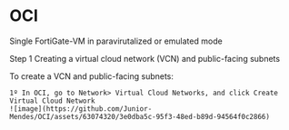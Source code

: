 # OCI
Single FortiGate-VM in paravirutalized or emulated mode

Step 1
  Creating a virtual cloud network (VCN) and public-facing subnets

  To create a VCN and public-facing subnets:
  
    1º In OCI, go to Network> Virtual Cloud Networks, and click Create Virtual Cloud Network
    ![image](https://github.com/Junior-Mendes/OCI/assets/63074320/3e0dba5c-95f3-48ed-b89d-94564f0c2866)
    
